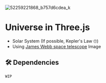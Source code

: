 ![52259221868_b757d6cdea_k](https://user-images.githubusercontent.com/55469709/184471667-1202a295-4e66-4e4d-a25c-ab45d42561f1.jpg)

# Universe in Three.js

- Solar System (If possible, Kepler's Law 🙄)
- Using [James Webb space telescope](https://www.jwst.nasa.gov/) Image 

## 🛠 Dependencies

```
WIP
```

